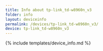 ```yaml
---
title: Info about tp-link_td-w8960n_v3
folder: info
layout: deviceinfo
permalink: /devices/tp-link_td-w8960n_v3/
device: tp-link_td-w8960n_v3
---
```

{% include templates/device_info.md %}
